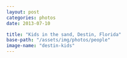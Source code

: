 ```yaml
---
layout: post
categories: photos
date: 2013-07-10

title: "Kids in the sand, Destin, Florida"
base-path: "/assets/img/photos/people"
image-name: "destin-kids"
---
```


